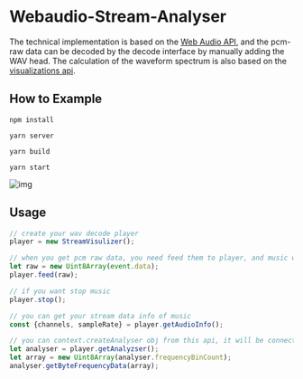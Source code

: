 # Webaudio-Stream-Analyser
The technical implementation is based on the [Web Audio API](), and the pcm-raw data can be decoded by the decode interface by manually adding the WAV head. The calculation of the waveform spectrum is also based on the [visualizations api]().

## How to Example
````
npm install

yarn server

yarn build

yarn start
````

![img]()

## Usage

````js
// create your wav decode player
player = new StreamVisulizer();

// when you get pcm raw data, you need feed them to player, and music will playing.
let raw = new Uint8Array(event.data);				
player.feed(raw);

// if you want stop music
player.stop();

// you can get your stream data info of music
const {channels, sampleRate} = player.getAudioInfo();

// you can context.createAnalyser obj from this api, it will be connect to music destion and get data.
let analyser = player.getAnalyzser();
let array = new Uint8Array(analyser.frequencyBinCount);
analyser.getByteFrequencyData(array);

````












